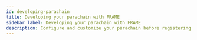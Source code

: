 ```yaml
---
id: developing-parachain
title: Developing your parachain with FRAME
sidebar_label: Developing your parachain with FRAME
description: Configure and customize your parachain before registering it on the relay chain.
---
```

